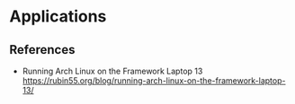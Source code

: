 # Applications

## References
- Running Arch Linux on the Framework Laptop 13 https://rubin55.org/blog/running-arch-linux-on-the-framework-laptop-13/
